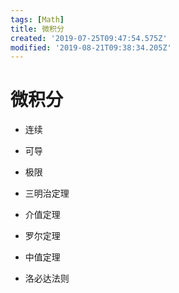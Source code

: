 ```yaml
---
tags: [Math]
title: 微积分
created: '2019-07-25T09:47:54.575Z'
modified: '2019-08-21T09:38:34.205Z'
---
```


# 微积分

- 连续

- 可导

- 极限

- 三明治定理

- 介值定理

- 罗尔定理

- 中值定理

- 洛必达法则
